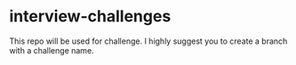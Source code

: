 # interview-challenges
This repo will be used for challenge. I highly suggest you to create a branch with a challenge name. 
